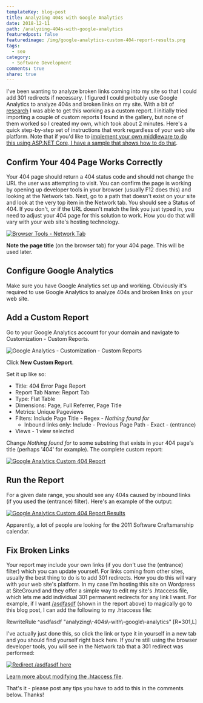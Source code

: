 ```yaml
---
templateKey: blog-post
title: Analyzing 404s with Google Analytics
date: 2018-12-11
path: /analyzing-404s-with-google-analytics
featuredpost: false
featuredimage: /img/google-analytics-custom-404-report-results.png
tags:
  - seo
category:
  - Software Development
comments: true
share: true
---
```


I've been wanting to analyze broken links coming into my site so that I could add 301 redirects if necessary. I figured I could probably use Google Analytics to analyze 404s and broken links on my site. With a bit of [research](https://www.searchviu.com/en/404-errors-google-analytics/) I was able to get this working as a custom report. I initially tried importing a couple of custom reports I found in the gallery, but none of them worked so I created my own, which took about 2 minutes. Here's a quick step-by-step set of instructions that work regardless of your web site platform. Note that if you'd like to [implement your own middleware to do this using ASP.NET Core, I have a sample that shows how to do that](https://ardalis.com/using-custom-middleware-to-record-and-fix-404s-in-aspnet-core-apps).

## Confirm Your 404 Page Works Correctly

Your 404 page should return a 404 status code and should not change the URL the user was attempting to visit. You can confirm the page is working by opening up developer tools in your browser (usually F12 does this) and looking at the Network tab. Next, go to a path that doesn't exist on your site and look at the very top item in the Network tab. You should see a Status of 404. If you don't, or if the URL doesn't match the link you just typed in, you need to adjust your 404 page for this solution to work. How you do that will vary with your web site's hosting technology.

[![Browser Tools - Network Tab](/img/network-tab.png)](/img/network-tab.png)

**Note the page title** (on the browser tab) for your 404 page. This will be used later.

## Configure Google Analytics

Make sure you have Google Analytics set up and working. Obviously it's required to use Google Analytics to analyze 404s and broken links on your web site.

## Add a Custom Report

Go to your Google Analytics account for your domain and navigate to Customization - Custom Reports.

![Google Analytics - Customization - Custom Reports](/img/google-analytics-customization-custom-reports.png)

Click **New Custom Report**.

Set it up like so:

- Title: 404 Error Page Report
- Report Tab Name: Report Tab
- Type: Flat Table
- Dimensions: Page, Full Referrer, Page Title
- Metrics: Unique Pageviews
- Filters: Include Page Title - Regex - _Nothing found for_
    - Inbound links only: Include - Previous Page Path - Exact - (entrance)
- Views - 1 view selected

Change _Nothing found for_ to some substring that exists in your 404 page's title (perhaps '404' for example). The complete custom report:

[![Google Analytics Custom 404 Report](/img/google-analytics-custom-404-report.png)](/img/google-analytics-custom-404-report.png)

## Run the Report

For a given date range, you should see any 404s caused by inbound links (if you used the (entrance) filter). Here's an example of the output:

[![Google Analytics Custom 404 Report Results](/img/google-analytics-custom-404-report-results.png)](/img/google-analytics-custom-404-report-results.png)

Apparently, a lot of people are looking for the 2011 Software Craftsmanship calendar.

## Fix Broken Links

Your report may include your own links (if you don't use the (entrance) filter) which you can update yourself. For links coming from other sites, usually the best thing to do is to add 301 redirects. How you do this will vary with your web site's platform. In my case I'm hosting this site on Wordpress at SiteGround and they offer a simple way to edit my site's .htaccess file, which lets me add individual 301 permanent redirects for any link I want. For example, if I want [/asdfasdf](/asdfasdf) (shown in the report above) to magically go to this blog post, I can add the following to my .htaccess file:

RewriteRule ^asdfasdf "analyzing\\-404s\\-with\\-google\\-analytics" \[R=301,L\]

I've actually just done this, so click the link or type it in yourself in a new tab and you should find yourself right back here. If you're still using the browser developer tools, you will see in the Network tab that a 301 redirect was performed:

[![Redirect /asdfasdf here](/img/redirect-asdf-here.png)](/img/redirect-asdf-here.png)

[Learn more about modifying the .htaccess file](https://mythemeshop.com/blog/edit-htaccess-file/).

That's it - please post any tips you have to add to this in the comments below. Thanks!
